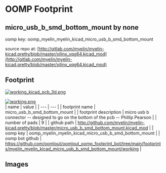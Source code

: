 # OOMP Footprint  
## micro_usb_b_smd_bottom_mount  by none  
  
oomp key: oomp_myelin_myelin_kicad_micro_usb_b_smd_bottom_mount  
  
source repo at: [http://gitlab.com/myelin/myelin-kicad.pretty/blob/master/xilinx_vqg64.kicad_mod](http://gitlab.com/myelin/myelin-kicad.pretty/blob/master/xilinx_vqg64.kicad_mod)  
## Footprint  
  
[![working_kicad_pcb_3d.png](working_kicad_pcb_3d_600.png)](working_kicad_pcb_3d.png)  
  
[![working.png](working_600.png)](working.png)  
| name | value | 
| --- | --- | 
| footprint name | micro_usb_b_smd_bottom_mount | 
| footprint description | micro usb b connector -- designed to go on the bottom of the pcb -- Phillip Pearson | 
| number of pads | 9 | 
| github path | http://github.com/myelin/myelin-kicad.pretty/blob/master/micro_usb_b_smd_bottom_mount.kicad_mod | 
| oomp key | oomp_myelin_myelin_kicad_micro_usb_b_smd_bottom_mount | 
| oomp bot github | https://github.com/oomlout/oomlout_oomp_footprint_bot/tree/main/footprints/myelin_myelin_kicad_micro_usb_b_smd_bottom_mount/working | 
## Images  
